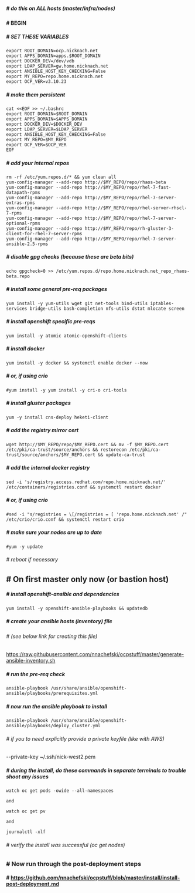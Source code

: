 ##### # do this on ALL hosts (master/infra/nodes)
#### # BEGIN
##### # SET THESE VARIABLES ###
```
export ROOT_DOMAIN=ocp.nicknach.net
export APPS_DOMAIN=apps.$ROOT_DOMAIN 
export DOCKER_DEV=/dev/vdb
export LDAP_SERVER=gw.home.nicknach.net
export ANSIBLE_HOST_KEY_CHECKING=False
export MY_REPO=repo.home.nicknach.net
export OCP_VER=v3.10.23
```
##### # make them persistent 
```
cat <<EOF >> ~/.bashrc
export ROOT_DOMAIN=$ROOT_DOMAIN
export APPS_DOMAIN=$APPS_DOMAIN
export DOCKER_DEV=$DOCKER_DEV
export LDAP_SERVER=$LDAP_SERVER
export ANSIBLE_HOST_KEY_CHECKING=False
export MY_REPO=$MY_REPO
export OCP_VER=$OCP_VER
EOF
```
##### # add your internal repos
```
rm -rf /etc/yum.repos.d/* && yum clean all
yum-config-manager --add-repo http://$MY_REPO/repo/rhaos-beta
yum-config-manager --add-repo http://$MY_REPO/repo/rhel-7-fast-datapath-rpms
yum-config-manager --add-repo http://$MY_REPO/repo/rhel-7-server-extras-rpms
yum-config-manager --add-repo http://$MY_REPO/repo/rhel-server-rhscl-7-rpms
yum-config-manager --add-repo http://$MY_REPO/repo/rhel-7-server-optional-rpms 
yum-config-manager --add-repo http://$MY_REPO/repo/rh-gluster-3-client-for-rhel-7-server-rpms
yum-config-manager --add-repo http://$MY_REPO/repo/rhel-7-server-ansible-2.5-rpms
```
##### # disable gpg checks (because these are beta bits)
```
echo gpgcheck=0 >> /etc/yum.repos.d/repo.home.nicknach.net_repo_rhaos-beta.repo
```
##### # install some general pre-req packages
``` 
yum install -y yum-utils wget git net-tools bind-utils iptables-services bridge-utils bash-completion nfs-utils dstat mlocate screen
```
##### # install openshift specific pre-reqs
```
yum install -y atomic atomic-openshift-clients
```
##### # install docker
```
yum install -y docker && systemctl enable docker --now
```
##### # or, if using crio
```
#yum install -y yum install -y cri-o cri-tools
```
##### # install gluster packages 
```
yum -y install cns-deploy heketi-client
```
##### # add the registry mirror cert
```
wget http://$MY_REPO/repo/$MY_REPO.cert && mv -f $MY_REPO.cert /etc/pki/ca-trust/source/anchors && restorecon /etc/pki/ca-trust/source/anchors/$MY_REPO.cert && update-ca-trust
```
##### # add the internal docker registry
```
sed -i 's/registry.access.redhat.com/repo.home.nicknach.net/' /etc/containers/registries.conf && systemctl restart docker
```
##### # or, if using crio
```
#sed -i "s/registries = \[/registries = [ 'repo.home.nicknach.net' /" /etc/crio/crio.conf && systemctl restart crio
```
##### # make sure your nodes are up to date
```
#yum -y update
```
###### # reboot if necessary 
## #  On first master only now (or bastion host)
##### # install openshift-ansible and dependencies 
```
yum install -y openshift-ansible-playbooks && updatedb
```
##### # create your ansible hosts (inventory) file 
###### # (see below link for creating this file)
https://raw.githubusercontent.com/nnachefski/ocpstuff/master/generate-ansible-inventory.sh
##### # run the pre-req check
```
ansible-playbook /usr/share/ansible/openshift-ansible/playbooks/prerequisites.yml
```
##### # now run the ansible playbook to install
```
ansible-playbook /usr/share/ansible/openshift-ansible/playbooks/deploy_cluster.yml
```
###### #  if you to need explicitly provide a private keyfile (like with AWS)
--private-key ~/.ssh/nick-west2.pem

##### # during the install, do these commands in separate terminals to trouble shoot any issues
```
watch oc get pods -owide --all-namespaces

and

watch oc get pv

and

journalctl -xlf
```
###### # verify the install was successful (oc get nodes)
### # Now run through the post-deployment steps
#### # https://github.com/nnachefski/ocpstuff/blob/master/install/install-post-deployment.md


